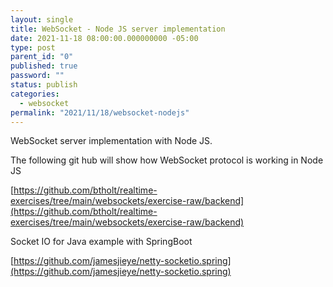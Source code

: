 ```yaml
---
layout: single
title: WebSocket - Node JS server implementation
date: 2021-11-18 08:00:00.000000000 -05:00
type: post
parent_id: "0"
published: true
password: ""
status: publish
categories:
  - websocket
permalink: "2021/11/18/websocket-nodejs"
---
```


WebSocket server implementation with Node JS.

The following git hub will show how WebSocket protocol is working in Node JS

[https://github.com/btholt/realtime-exercises/tree/main/websockets/exercise-raw/backend](https://github.com/btholt/realtime-exercises/tree/main/websockets/exercise-raw/backend)

Socket IO for Java example with SpringBoot

[https://github.com/jamesjieye/netty-socketio.spring](https://github.com/jamesjieye/netty-socketio.spring)
